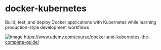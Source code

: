 # docker-kubernetes

Build, test, and deploy Docker applications with Kubernetes while learning production-style development workflows


![image](https://github.com/kkousounnis/docker-kubernetes/assets/39504405/c5a42020-a309-4ae8-9105-5d51e7278783)
https://www.udemy.com/course/docker-and-kubernetes-the-complete-guide/
